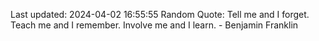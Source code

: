 Last updated: 2024-04-02 16:55:55
Random Quote: Tell me and I forget. Teach me and I remember. Involve me and I learn. - Benjamin Franklin